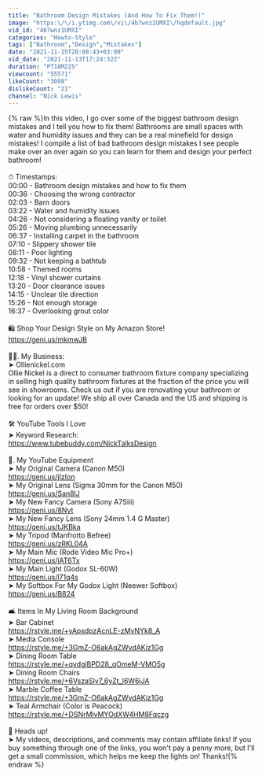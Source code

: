 ```yaml
---
title: "Bathroom Design Mistakes (And How To Fix Them!)"
image: "https:\/\/i.ytimg.com\/vi\/4b7wnz1UMXI\/hqdefault.jpg"
vid_id: "4b7wnz1UMXI"
categories: "Howto-Style"
tags: ["Bathroom","Design","Mistakes"]
date: "2021-11-15T20:08:43+03:00"
vid_date: "2021-11-13T17:24:32Z"
duration: "PT18M22S"
viewcount: "55571"
likeCount: "3098"
dislikeCount: "21"
channel: "Nick Lewis"
---
```

{% raw %}In this video, I go over some of the biggest bathroom design mistakes and I tell you how to fix them!  Bathrooms are small spaces with water and humidity issues and they can be a real minefield for design mistakes!  I compile a list of bad bathroom design mistakes I see people make over an over again so you can learn for them and design your perfect bathroom!<br /><br />⏱   Timestamps:<br />00:00 - Bathroom design mistakes and how to fix them<br />00:36 - Choosing the wrong contractor<br />02:03 - Barn doors<br />03:22 - Water and humidity issues<br />04:26 - Not considering a floating vanity or toilet<br />05:26 - Moving plumbing unnecessarily<br />06:37 - Installing carpet in the bathroom<br />07:10 - Slippery shower tile<br />08:11 - Poor lighting<br />09:32 - Not keeping a bathtub<br />10:58 - Themed rooms<br />12:18 - Vinyl shower curtains<br />13:20 - Door clearance issues<br />14:15 - Unclear tile direction<br />15:26 - Not enough storage<br />16:37 - Overlooking grout color<br /><br />🛍  Shop Your Design Style on My Amazon Store!<br /><a rel="nofollow" target="blank" href="https://geni.us/mkmwJB">https://geni.us/mkmwJB</a><br /><br />👨‍💻.  My Business:<br />➤ Ollienickel.com<br />Ollie Nickel is a direct to consumer bathroom fixture company specializing in selling high quality bathroom fixtures at the fraction of the price you will see in showrooms.  Check us out if you are renovating your bathroom or looking for an update!  We ship all over Canada and the US and shipping is free for orders over $50!<br /><br />🛠 YouTube Tools I Love<br />➤ Keyword Research: <br /><a rel="nofollow" target="blank" href="https://www.tubebuddy.com/NickTalksDesign">https://www.tubebuddy.com/NickTalksDesign</a><br /><br />📸.  My YouTube Equipment<br />➤ My Original Camera (Canon M50)<br /><a rel="nofollow" target="blank" href="https://geni.us/jIzIon">https://geni.us/jIzIon</a><br />➤ My Original Lens (Sigma 30mm for the Canon M50)<br /><a rel="nofollow" target="blank" href="https://geni.us/San8lJ">https://geni.us/San8lJ</a><br />➤ My New Fancy Camera (Sony A7Siii)<br /><a rel="nofollow" target="blank" href="https://geni.us/8Nyt">https://geni.us/8Nyt</a><br />➤ My New Fancy Lens (Sony 24mm 1.4 G Master)<br /><a rel="nofollow" target="blank" href="https://geni.us/tJKBka">https://geni.us/tJKBka</a><br />➤ My Tripod (Manfrotto Befree)<br /><a rel="nofollow" target="blank" href="https://geni.us/zRKL04A">https://geni.us/zRKL04A</a><br />➤ My Main Mic (Rode Video Mic Pro+)<br /><a rel="nofollow" target="blank" href="https://geni.us/jAT6Tx">https://geni.us/jAT6Tx</a><br />➤ My Main Light (Godox SL-60W)<br /><a rel="nofollow" target="blank" href="https://geni.us/l71q4s">https://geni.us/l71q4s</a><br />➤ My Softbox For My Godox Light (Neewer Softbox)<br /><a rel="nofollow" target="blank" href="https://geni.us/B824">https://geni.us/B824</a><br /><br />🛋 Items In My Living Room Background<br />➤ Bar Cabinet<br /><a rel="nofollow" target="blank" href="https://rstyle.me/+yApsdpzAcnLE-zMvNYk8_A">https://rstyle.me/+yApsdpzAcnLE-zMvNYk8_A</a><br />➤ Media Console<br /><a rel="nofollow" target="blank" href="https://rstyle.me/+3GmZ-O6akAgZWvdAKiz1Gg">https://rstyle.me/+3GmZ-O6akAgZWvdAKiz1Gg</a><br />➤ Dining Room Table<br /><a rel="nofollow" target="blank" href="https://rstyle.me/+qvdgjBPD28_qOmeM-VMO5g">https://rstyle.me/+qvdgjBPD28_qOmeM-VMO5g</a><br />➤ Dining Room Chairs<br /><a rel="nofollow" target="blank" href="https://rstyle.me/+6VszaSlv7_6yZt_l6W6jJA">https://rstyle.me/+6VszaSlv7_6yZt_l6W6jJA</a><br />➤ Marble Coffee Table<br /><a rel="nofollow" target="blank" href="https://rstyle.me/+3GmZ-O6akAgZWvdAKiz1Gg">https://rstyle.me/+3GmZ-O6akAgZWvdAKiz1Gg</a><br />➤ Teal Armchair (Color is Peacock)<br /><a rel="nofollow" target="blank" href="https://rstyle.me/+DSNrMlvMYOdXW4HM8Fqczg">https://rstyle.me/+DSNrMlvMYOdXW4HM8Fqczg</a><br /><br />👋    Heads up!  <br />➤ My videos, descriptions, and comments may contain affiliate links!  If you buy something through one of the links, you won't pay a penny more, but I'll get a small commission, which helps me keep the lights on!  Thanks!{% endraw %}
